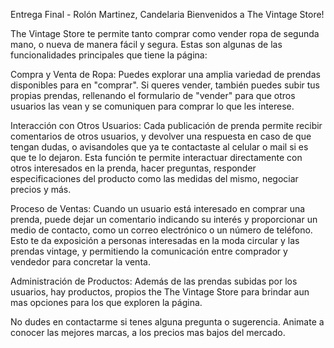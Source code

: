 Entrega Final - Rolón Martinez, Candelaria
Bienvenidos a The Vintage Store!

The Vintage Store te permite tanto comprar como vender ropa de segunda mano, o nueva de manera fácil y segura. Estas son algunas de las funcionalidades principales que tiene la página:

Compra y Venta de Ropa: Puedes explorar una amplia variedad de prendas disponibles para en "comprar". Si queres vender, también puedes subir tus propias prendas, rellenando el formulario de "vender" para que otros usuarios las vean y se comuniquen para comprar lo que les interese.

Interacción con Otros Usuarios: Cada publicación de prenda permite recibir comentarios de otros usuarios, y devolver una respuesta en caso de que tengan dudas, o avisandoles que ya te contactaste al celular o mail si es que te lo dejaron. Esta función te permite interactuar directamente con otros interesados en la prenda, hacer preguntas, responder especificaciones del producto como las medidas del mismo, negociar precios y más.

Proceso de Ventas: Cuando un usuario está interesado en comprar una prenda, puede dejar un comentario indicando su interés y proporcionar un medio de contacto, como un correo electrónico o un número de teléfono. Esto te da exposición a personas interesadas en la moda circular y las prendas vintage, y permitiendo la comunicación entre comprador y vendedor para concretar la venta.

Administración de Productos: Además de las prendas subidas por los usuarios, hay productos, propios the The Vintage Store para brindar aun mas opciones para los que exploren la página.

No dudes en contactarme si tenes alguna pregunta o sugerencia. Animate a conocer las mejores marcas, a los precios mas bajos del mercado.

